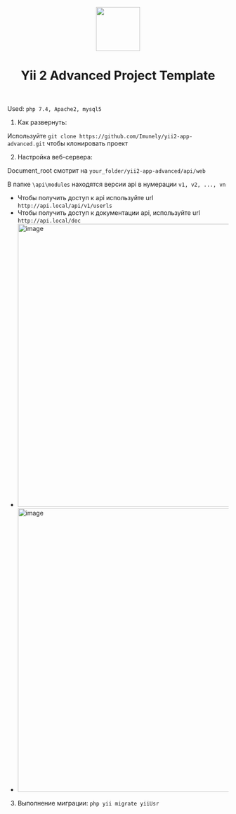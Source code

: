 <p align="center">
    <a href="https://github.com/yiisoft" target="_blank">
        <img src="https://avatars0.githubusercontent.com/u/993323" height="100px">
    </a>
    <h1 align="center">Yii 2 Advanced Project Template</h1>
    <br>
</p>

Used: `php 7.4, Apache2, mysql5`

1. Как развернуть:

Используйте `git clone https://github.com/Imunely/yii2-app-advanced.git` чтобы клонировать проект

2. Настройка веб-сервера:

Document_root смотрит на `your_folder/yii2-app-advanced/api/web`

В папке `\api\modules` находятся версии api в нумерации `v1, v2, ..., vn`

- Чтобы получить доступ к api используйте url `http://api.local/api/v1/userls`
- Чтобы получить доступ к документации api, используйте url `http://api.local/doc`
- <img width="645" alt="image" src="https://user-images.githubusercontent.com/93548805/174398981-61e5e11d-488a-4076-be83-29a586dbc652.png">
- <img width="646" alt="image" src="https://user-images.githubusercontent.com/93548805/174399175-01758db1-8d19-4430-9581-9c103e4acf6a.png">


3. Выполнение миграции: `php yii migrate yiiUsr`

<br>
